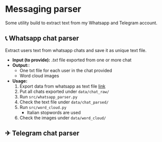 # Messaging parser
Some utility build to extract text from my Whatsapp and Telegram account.

## 📞 Whatsapp chat parser
Extract users text from whatsapp chats and save it as unique text file.

- **Input (to provide):** _.txt_ file exported from one or more chat
- **Output:**:
    - One txt file for each user in the chat provided
    - Word cloud images
- **Usage:**
    1. Export data from whatsapp as text file [link](https://faq.whatsapp.com/en/android/23756533/)
    2. Put all chats exported under `data/chat_raw/`
    3. Run `src/whatsapp_parser.py`
    4. Check the text file under `data/chat_parsed/`
    5. Run `src/word_cloud.py`
        - Italian stopwords are used
    6. Check the images under `data/word_cloud/` 
    
## ✈ Telegram chat parser
